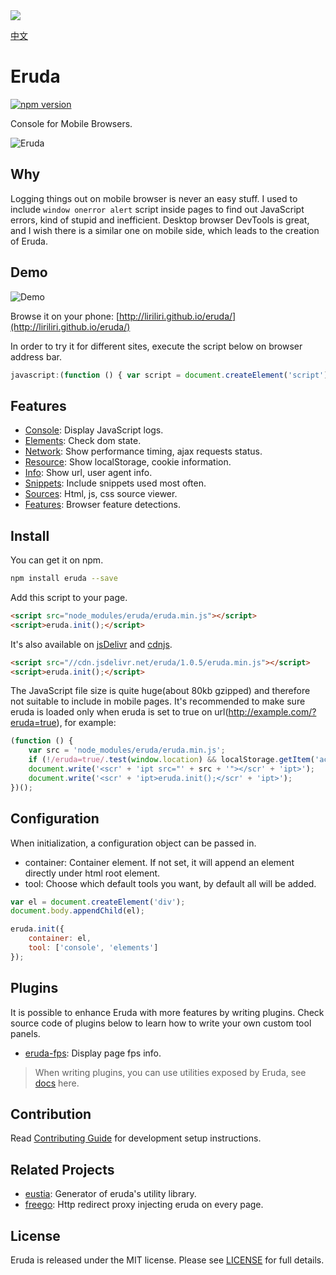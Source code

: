 <a href="http://liriliri.github.io/eruda/" target="_blank">
    <img src="http://7xn2zy.com1.z0.glb.clouddn.com/github_eruda2.jpg">
</a>

[中文](https://github.com/liriliri/eruda/blob/master/doc/README_CH.md)

# Eruda

[![npm version](https://badge.fury.io/js/eruda.svg)](https://badge.fury.io/js/eruda)

Console for Mobile Browsers.

![Eruda](http://7xn2zy.com1.z0.glb.clouddn.com/eruda_screenshot3.jpg)

## Why

Logging things out on mobile browser is never an easy stuff. I used to include
`window onerror alert` script inside pages to find out JavaScript errors, kind
of stupid and inefficient. Desktop browser DevTools is great, and I wish there
is a similar one on mobile side, which leads to the creation of Eruda.

## Demo

![Demo](http://7xn2zy.com1.z0.glb.clouddn.com/eruda_qrcode2.png)

Browse it on your phone: [http://liriliri.github.io/eruda/](http://liriliri.github.io/eruda/)

In order to try it for different sites, execute the script below on browser address bar.

```javascript
javascript:(function () { var script = document.createElement('script'); script.src="//liriliri.github.io/eruda/eruda.min.js"; document.body.appendChild(script); script.onload = function () { eruda.init() } })();
```

## Features

* [Console](https://github.com/liriliri/eruda/blob/master/doc/TOOL_API.md#console): Display JavaScript logs.
* [Elements](https://github.com/liriliri/eruda/blob/master/doc/TOOL_API.md#elements): Check dom state.
* [Network](https://github.com/liriliri/eruda/blob/master/doc/TOOL_API.md#network): Show performance timing, ajax requests status.
* [Resource](https://github.com/liriliri/eruda/blob/master/doc/TOOL_API.md#resources): Show localStorage, cookie information.
* [Info](https://github.com/liriliri/eruda/blob/master/doc/TOOL_API.md#info): Show url, user agent info.
* [Snippets](https://github.com/liriliri/eruda/blob/master/doc/TOOL_API.md#snippets): Include snippets used most often.
* [Sources](https://github.com/liriliri/eruda/blob/master/doc/TOOL_API.md#sources): Html, js, css source viewer.
* [Features](https://github.com/liriliri/eruda/blob/master/doc/TOOL_API.md#features): Browser feature detections.

## Install

You can get it on npm.

```bash
npm install eruda --save
```

Add this script to your page.

```html
<script src="node_modules/eruda/eruda.min.js"></script>
<script>eruda.init();</script>
```

It's also available on [jsDelivr](http://www.jsdelivr.com/projects/eruda) and [cdnjs](https://cdnjs.com/libraries/eruda).

```html
<script src="//cdn.jsdelivr.net/eruda/1.0.5/eruda.min.js"></script>
<script>eruda.init();</script>
```

The JavaScript file size is quite huge(about 80kb gzipped) and therefore not
suitable to include in mobile pages. It's recommended to make sure eruda is
loaded only when eruda is set to true on url(http://example.com/?eruda=true),
for example:

```javascript
(function () {
    var src = 'node_modules/eruda/eruda.min.js';
    if (!/eruda=true/.test(window.location) && localStorage.getItem('active-eruda') != 'true') return;
    document.write('<scr' + 'ipt src="' + src + '"></scr' + 'ipt>');
    document.write('<scr' + 'ipt>eruda.init();</scr' + 'ipt>');
})();
```

## Configuration

When initialization, a configuration object can be passed in.

* container: Container element. If not set, it will append an element directly
under html root element.
* tool: Choose which default tools you want, by default all will be added.

```javascript
var el = document.createElement('div');
document.body.appendChild(el);

eruda.init({
    container: el,
    tool: ['console', 'elements']
});
```

## Plugins

It is possible to enhance Eruda with more features by writing plugins. Check
source code of plugins below to learn how to write your own custom tool panels.

* [eruda-fps](https://github.com/liriliri/eruda-fps): Display page fps info.

> When writing plugins, you can use utilities exposed by Eruda, see
[docs](https://github.com/liriliri/eruda/blob/master/doc/UTIL_API.md) here.

## Contribution

Read [Contributing Guide](https://github.com/liriliri/eruda/blob/master/doc/CONTRIBUTING.md) for development setup instructions.

## Related Projects

* [eustia](https://github.com/liriliri/eustia): Generator of eruda's utility library.
* [freego](https://github.com/surunzi/freego): Http redirect proxy injecting eruda on every page.

## License

Eruda is released under the MIT license. Please see
[LICENSE](https://opensource.org/licenses/MIT) for full details.
